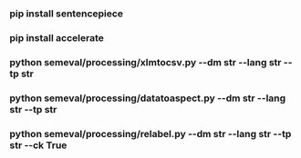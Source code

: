 ### pip install sentencepiece

### pip install accelerate

### python semeval/processing/xlmtocsv.py --dm str --lang str --tp str

### python semeval/processing/datatoaspect.py --dm str --lang str --tp str

### python semeval/processing/relabel.py --dm str --lang str --tp str --ck True
